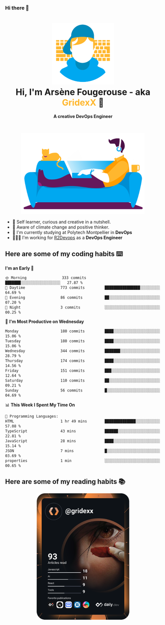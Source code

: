 ### Hi there 👋

<!--
**GridexX/gridexx** is a ✨ _special_ ✨ repository because its `README.md` (this file) appears on your GitHub profile.

Here are some ideas to get you started:

- 🔭 I’m currently working on ...
- 🌱 I’m currently learning ...
- 👯 I’m looking to collaborate on ...
- 🤔 I’m looking for help with ...
- 💬 Ask me about ...
- 📫 How to reach me: ...
- 😄 Pronouns: ...
- ⚡ Fun fact: ...
-->


<!-- Header -->
<h1 align="center">
  <img src="./images/user_profile.png" width="200">
  <br>
  Hi, I'm Arsène Fougerouse - aka <span style="color:#ffb72e">GridexX</span> 👋
</h1>


<p align="center">
  <b>A creative DevOps Engineer </b>
</p>
<br/>
<p align="center">
  <img src="./images/man_couch.png" width="400">
</p>

- 🎨 Self learner, curious and creative in a nutshell. 
- 🌱 Aware of climate change and positive thinker.
- 📕 I'm currently studying at Polytech Montpellier in **DevOps**
- 👨🏻‍💻 I'm working for [R2Devops](https://r2devops.io) as a **DevOps Engineer**


## Here are some of my coding habits ⌨️

<!-- Add a section about tech and Ops stack
  Like this one : https://github.com/Xanthus58#-tech-stack
-->
<!--START_SECTION:waka-->
**I'm an Early 🐤** 

```text
🌞 Morning                333 commits         ███████░░░░░░░░░░░░░░░░░░   27.87 % 
🌆 Daytime                773 commits         ████████████████░░░░░░░░░   64.69 % 
🌃 Evening                86 commits          ██░░░░░░░░░░░░░░░░░░░░░░░   07.20 % 
🌙 Night                  3 commits           ░░░░░░░░░░░░░░░░░░░░░░░░░   00.25 % 
```
📅 **I'm Most Productive on Wednesday** 

```text
Monday                   180 commits         ████░░░░░░░░░░░░░░░░░░░░░   15.06 % 
Tuesday                  180 commits         ████░░░░░░░░░░░░░░░░░░░░░   15.06 % 
Wednesday                344 commits         ███████░░░░░░░░░░░░░░░░░░   28.79 % 
Thursday                 174 commits         ████░░░░░░░░░░░░░░░░░░░░░   14.56 % 
Friday                   151 commits         ███░░░░░░░░░░░░░░░░░░░░░░   12.64 % 
Saturday                 110 commits         ██░░░░░░░░░░░░░░░░░░░░░░░   09.21 % 
Sunday                   56 commits          █░░░░░░░░░░░░░░░░░░░░░░░░   04.69 % 
```


📊 **This Week I Spent My Time On** 

```text
💬 Programming Languages: 
HTML                     1 hr 49 mins        ██████████████░░░░░░░░░░░   57.08 % 
TypeScript               43 mins             ██████░░░░░░░░░░░░░░░░░░░   22.81 % 
JavaScript               28 mins             ████░░░░░░░░░░░░░░░░░░░░░   15.14 % 
JSON                     7 mins              █░░░░░░░░░░░░░░░░░░░░░░░░   03.69 % 
properties               1 min               ░░░░░░░░░░░░░░░░░░░░░░░░░   00.65 % 
```


<!--END_SECTION:waka-->

## Here are some of my reading habits 📚
<div  align="center">
  <img src="./images/devcard.svg" width="300">
</div>
